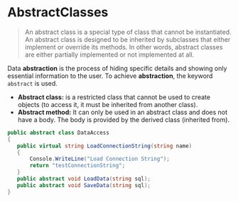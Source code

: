 # AbstractClasses

> An abstract class is a special type of class that cannot be instantiated. An abstract class is designed to be inherited by subclasses that either implement or override its methods. In other words, abstract classes are either partially implemented or not implemented at all.

Data **abstraction** is the process of hiding specific details and showing only essential information to the user. To achieve **abstraction**, the keyword `abstract` is used.

*   **Abstract class:** is a restricted class that cannot be used to create objects (to access it, it must be inherited from another class).
*   **Abstract method:** It can only be used in an abstract class and does not have a body. The body is provided by the derived class (inherited from).

```c#
public abstract class DataAccess
{
   public virtual string LoadConnectionString(string name)
   {
       Console.WriteLine("Load Connection String");
       return "testConnectionString";
   }
   public abstract void LoadData(string sql);
   public abstract void SaveData(string sql);
}
```
